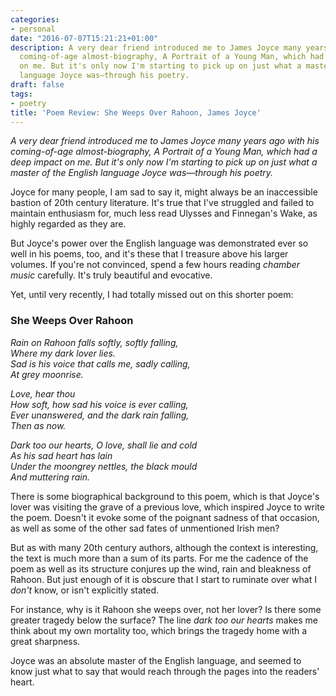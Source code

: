 ```yaml
---
categories:
- personal
date: "2016-07-07T15:21:21+01:00"
description: A very dear friend introduced me to James Joyce many years ago with his
  coming-of-age almost-biography, A Portrait of a Young Man, which had a deep impact
  on me. But it's only now I'm starting to pick up on just what a master of the English
  language Joyce was—through his poetry.
draft: false
tags:
- poetry
title: 'Poem Review: She Weeps Over Rahoon, James Joyce'
---
```


*A very dear friend introduced me to James Joyce many years ago with his coming-of-age almost-biography, A Portrait of a Young Man, which had a deep impact on me. But it's only now I'm starting to pick up on just what a master of the English language Joyce was—through his poetry.*

Joyce for many people, I am sad to say it, might always be an inaccessible bastion of 20th century literature. It's true that I've struggled and failed to maintain enthusiasm for, much less read Ulysses and Finnegan's Wake, as highly regarded as they are.

But Joyce's power over the English language was demonstrated ever so well in his poems, too, and it's these that I treasure above his larger volumes. If you're not convinced, spend a few hours reading _chamber music_ carefully. It's truly beautiful and evocative.

Yet, until very recently, I had totally missed out on this shorter poem:

### She Weeps Over Rahoon

_Rain on Rahoon falls softly, softly falling,_  
_Where my dark lover lies._  
_Sad is his voice that calls me, sadly calling,_  
_At grey moonrise._  

_Love, hear thou_  
_How soft, how sad his voice is ever calling,_  
_Ever unanswered, and the dark rain falling,_  
_Then as now._  

_Dark too our hearts, O love, shall lie and cold_  
_As his sad heart has lain_  
_Under the moongrey nettles, the black mould_  
_And muttering rain._  


There is some biographical background to this poem, which is that Joyce's lover was visiting the grave of a previous love, which inspired Joyce to write the poem. Doesn't it evoke some of the poignant sadness of that occasion, as well as some of the other sad fates of unmentioned Irish men?

But as with many 20th century authors, although the context is interesting, the text is much more than a sum of its parts. For me the cadence of the poem as well as its structure conjures up the wind, rain and bleakness of Rahoon. But just enough of it is obscure that I start to ruminate over what I _don't_ know, or isn't explicitly stated.

For instance, why is it Rahoon she weeps over, not her lover? Is there some greater tragedy below the surface? The line _dark too our hearts_ makes me think about my own mortality too, which brings the tragedy home with a great sharpness.

Joyce was an absolute master of the English language, and seemed to know just what to say that would  reach through the pages into the readers' heart.
